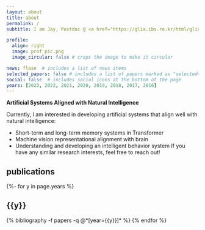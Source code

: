 ```yaml
---
layout: about
title: about
permalink: /
subtitle: I am Jay, Postdoc @ <a href="https://glia.ibs.re.kr/html/glia_en/">IBS, Korea</a>

profile:
  align: right
  image: prof_pic.png
  image_circular: false # crops the image to make it circular

news: flase  # includes a list of news items
selected_papers: false # includes a list of papers marked as "selected={true}"
social: false  # includes social icons at the bottom of the page
years: [2023, 2022, 2021, 2020, 2019, 2018, 2017, 2016]
---
```

**Artificial Systems Aligned with Natural Intelligence**

Currently, I am interested in developing artificial systems that align well with natural intelligence: 
- Short-term and long-term memory systems in Transformer
- Machine vision representational alignment with brain
- Understanding and developing an intelligent behavior system
If you have any similar research interests, feel free to reach out!

<div class="clearfix">
</div>

<div class="publications">
<h2>publications</h2>
{%- for y in page.years %}
  <h2 class="year">{{y}}</h2>
  {% bibliography -f papers -q @*[year={{y}}]* %}
{% endfor %}

</div>
